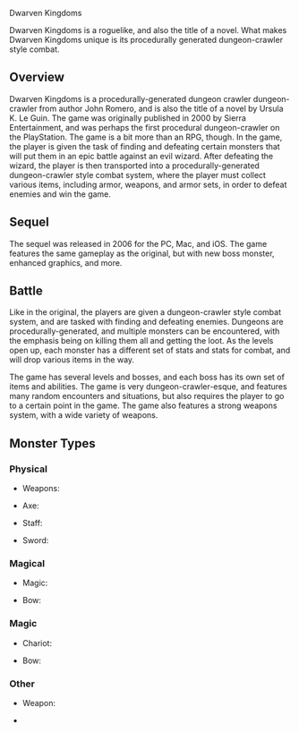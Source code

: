 Dwarven Kingdoms

Dwarven Kingdoms is a roguelike, and also the title of a novel. What makes Dwarven Kingdoms unique is its procedurally generated dungeon-crawler style combat.

## Overview

Dwarven Kingdoms is a procedurally-generated dungeon crawler dungeon-crawler from author John Romero, and is also the title of a novel by Ursula K. Le Guin. The game was originally published in 2000 by Sierra Entertainment, and was perhaps the first procedural dungeon-crawler on the PlayStation. The game is a bit more than an RPG, though. In the game, the player is given the task of finding and defeating certain monsters that will put them in an epic battle against an evil wizard. After defeating the wizard, the player is then transported into a procedurally-generated dungeon-crawler style combat system, where the player must collect various items, including armor, weapons, and armor sets, in order to defeat enemies and win the game.

## Sequel

The sequel was released in 2006 for the PC, Mac, and iOS. The game features the same gameplay as the original, but with new boss monster, enhanced graphics, and more.

## Battle

Like in the original, the players are given a dungeon-crawler style combat system, and are tasked with finding and defeating enemies. Dungeons are procedurally-generated, and multiple monsters can be encountered, with the emphasis being on killing them all and getting the loot. As the levels open up, each monster has a different set of stats and stats for combat, and will drop various items in the way.

The game has several levels and bosses, and each boss has its own set of items and abilities. The game is very dungeon-crawler-esque, and features many random encounters and situations, but also requires the player to go to a certain point in the game. The game also features a strong weapons system, with a wide variety of weapons.

## Monster Types

### Physical

*   Weapons:

*   Axe:

*   Staff:

*   Sword:

### Magical

*   Magic:

*   Bow:

### Magic

*   Chariot:

*   Bow:

### Other

*   Weapon:

*